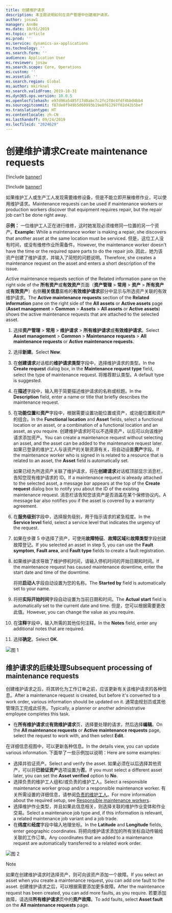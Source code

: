```yaml
---
title: 创建维护请求
description: 本主题说明如何在资产管理中创建维护请求。
author: josaw1
manager: AnnBe
ms.date: 10/01/2019
ms.topic: article
ms.prod: ''
ms.service: dynamics-ax-applications
ms.technology: ''
ms.search.form: ''
audience: Application User
ms.reviewer: josaw
ms.search.scope: Core, Operations
ms.custom: ''
ms.assetid: ''
ms.search.region: Global
ms.author: mkirknel
ms.search.validFrom: 2019-10-31
ms.dyn365.ops.version: 10.0.5
ms.openlocfilehash: e97d96a5485f17d0abc7c2fc2f8c4fdf4bbd4bb4
ms.sourcegitcommit: f87de0f949b5d60993b19e0f61297f02d42b5bef
ms.translationtype: HT
ms.contentlocale: zh-CN
ms.lasthandoff: 09/24/2019
ms.locfileid: "2024629"
---
```

# <a name="create-maintenance-requests"></a><span data-ttu-id="26678-103">创建维护请求</span><span class="sxs-lookup"><span data-stu-id="26678-103">Create maintenance requests</span></span>

[!include [banner](../../includes/banner.md)]

[!include [banner](../../includes/preview-banner.md)]

<span data-ttu-id="26678-104">如果维护工人或生产工人发现需要维修设备，但是不能立即开展维修作业，可以使用维护请求。</span><span class="sxs-lookup"><span data-stu-id="26678-104">Maintenance requests can be used if maintenance workers or production workers discover that equipment requires repair, but the repair job can't be done right away.</span></span>

<span data-ttu-id="26678-105">**示例：** 一位维护工人正在进行维修，这时她发现必须维修同一位置的另一个资产。</span><span class="sxs-lookup"><span data-stu-id="26678-105">**Example:** While a maintenance worker is making a repair, she discovers that another asset at the same location must be serviced.</span></span> <span data-ttu-id="26678-106">但是，这位工人没有时间，或没有维修作业所需备件。</span><span class="sxs-lookup"><span data-stu-id="26678-106">However, the maintenance worker doesn't have the time or the required spare parts to do the repair job.</span></span> <span data-ttu-id="26678-107">因此，她为该资产创建了维护请求，并输入了简短的问题说明。</span><span class="sxs-lookup"><span data-stu-id="26678-107">Therefore, she creates a maintenance request on the asset and enters a short description of the issue.</span></span>

<span data-ttu-id="26678-108">Active maintenance requests section of the Related information pane on the right side of the **所有资产**或**有效资产**页面（**资产管理** \> **常用** \> **资产** \> **所有资产**或**有效资产**）右侧**相关信息**窗格的**有效维护请求**部分中显示与所选资产关联的有效维护请求。</span><span class="sxs-lookup"><span data-stu-id="26678-108">The **Active maintenance requests** section of the **Related information** pane on the right side of the **All assets** or **Active assets** page (**Asset management** \> **Common** \> **Assets** \> **All assets** or **Active assets**) shows the active maintenance requests that are attached to the selected asset.</span></span>

1. <span data-ttu-id="26678-109">选择**资产管理** \> **常用** \> **维护请求** \> **所有维护请求**或**有效维护请求**。</span><span class="sxs-lookup"><span data-stu-id="26678-109">Select **Asset management** \> **Common** \> **Maintenance requests** \> **All maintenance requests** or **Active maintenance requests**.</span></span>
2. <span data-ttu-id="26678-110">选择**新建**。</span><span class="sxs-lookup"><span data-stu-id="26678-110">Select **New**.</span></span>
3. <span data-ttu-id="26678-111">在**创建请求**对话框的**维护请求类型**字段中，选择维护请求的类型。</span><span class="sxs-lookup"><span data-stu-id="26678-111">In the **Create request** dialog box, in the **Maintenance request type** field, select the type of maintenance request.</span></span> <span data-ttu-id="26678-112">将推荐默认类型。</span><span class="sxs-lookup"><span data-stu-id="26678-112">A default type is suggested.</span></span>
4. <span data-ttu-id="26678-113">在**描述**字段中，输入用于简要描述维护请求的名称或标题。</span><span class="sxs-lookup"><span data-stu-id="26678-113">In the **Description** field, enter a name or title that briefly describes the maintenance request.</span></span>
5. <span data-ttu-id="26678-114">在**功能位置**和**资产**字段中，根据需要设置功能位置或资产，或功能位置和资产的组合。</span><span class="sxs-lookup"><span data-stu-id="26678-114">In the **Functional location** and **Asset** fields, select a functional location or an asset, or a combination of a functional location and an asset, as you require.</span></span> <span data-ttu-id="26678-115">创建维护请求时可以不选择资产，以后可以向该维护请求添加资产。</span><span class="sxs-lookup"><span data-stu-id="26678-115">You can create a maintenance request without selecting an asset, and the asset can be added to the maintenance request later.</span></span> <span data-ttu-id="26678-116">如果已登录的维护工人与该资产的关联资源有关，将自动设置**资产**字段。</span><span class="sxs-lookup"><span data-stu-id="26678-116">If the maintenance worker who is signed in is related to a resource that is related to an asset, the **Asset** field is automatically set.</span></span>

    <span data-ttu-id="26678-117">如果已经为所选资产关联了维护请求，将在**创建请求**对话框顶部显示消息栏，告知您现有维护请求的 ID。</span><span class="sxs-lookup"><span data-stu-id="26678-117">If a maintenance request is already attached to the selected asset, a message bar appears at the top of the **Create request** dialog box to notify you about the ID of the existing maintenance request.</span></span> <span data-ttu-id="26678-118">消息栏该告知您该资产是否涵盖在某个保修协议内。</span><span class="sxs-lookup"><span data-stu-id="26678-118">A message bar also notifies you if the asset is covered by a warranty agreement.</span></span>

6. <span data-ttu-id="26678-119">在**服务级别**字段中，选择服务级别，用于指示请求的紧急程度。</span><span class="sxs-lookup"><span data-stu-id="26678-119">In the **Service level** field, select a service level that indicates the urgency of the request.</span></span>
7. <span data-ttu-id="26678-120">如果在步骤 5 中选择了资产，可使用**故障特征**、**故障区域**和**故障类型**字段创建故障登记。</span><span class="sxs-lookup"><span data-stu-id="26678-120">If you selected an asset in step 5, you can use the **Fault symptom**, **Fault area**, and **Fault type** fields to create a fault registration.</span></span>
8. <span data-ttu-id="26678-121">如果维护请求导致了维护停机时间，请输入停机时间的开始日期和时间。</span><span class="sxs-lookup"><span data-stu-id="26678-121">If the maintenance request has caused maintenance downtime, enter the start date and time of the downtime.</span></span>

    <span data-ttu-id="26678-122">将把**启动人**字段自动设置为您的名称。</span><span class="sxs-lookup"><span data-stu-id="26678-122">The **Started by** field is automatically set to your name.</span></span>

10. <span data-ttu-id="26678-123">将把**实际开始时间**字段自动设置为当前日期和时间。</span><span class="sxs-lookup"><span data-stu-id="26678-123">The **Actual start** field is automatically set to the current date and time.</span></span> <span data-ttu-id="26678-124">但是，您可以根据需要更改此值。</span><span class="sxs-lookup"><span data-stu-id="26678-124">However, you can change the value as you require.</span></span>
11. <span data-ttu-id="26678-125">在**注释**字段中，输入所需的其他任何注释。</span><span class="sxs-lookup"><span data-stu-id="26678-125">In the **Notes** field, enter any additional notes that are required.</span></span>
12. <span data-ttu-id="26678-126">选择**确定**。</span><span class="sxs-lookup"><span data-stu-id="26678-126">Select **OK**.</span></span>

![图 1](media/03-manage-maintenance-requests.png)

## <a name="subsequent-processing-of-maintenance-requests"></a><span data-ttu-id="26678-128">维护请求的后续处理</span><span class="sxs-lookup"><span data-stu-id="26678-128">Subsequent processing of maintenance requests</span></span>

<span data-ttu-id="26678-129">创建维护请求之后，将其转化为工作订单之前，应该更新有关该维护请求的各种信息。</span><span class="sxs-lookup"><span data-stu-id="26678-129">After a maintenance request is created, but before it's converted to a work order, various information should be updated on it.</span></span> <span data-ttu-id="26678-130">通常由规划员或其他管理员工完成此任务。</span><span class="sxs-lookup"><span data-stu-id="26678-130">Typically, a planner or another administrative employee completes this task.</span></span>

- <span data-ttu-id="26678-131">在**所有维护请求**或**有效维护请求**页，选择要处理的请求，然后选择**编辑**。</span><span class="sxs-lookup"><span data-stu-id="26678-131">On the **All maintenance requests** or **Active maintenance requests** page, select the request to work with, and then select **Edit**.</span></span>

<span data-ttu-id="26678-132">在详细信息视图中，可以更新各种信息。</span><span class="sxs-lookup"><span data-stu-id="26678-132">In the details view, you can update various information.</span></span> <span data-ttu-id="26678-133">下面举了一些示例加以说明：</span><span class="sxs-lookup"><span data-stu-id="26678-133">Here are some examples:</span></span>

- <span data-ttu-id="26678-134">选择并验证资产。</span><span class="sxs-lookup"><span data-stu-id="26678-134">Select and verify the asset.</span></span> <span data-ttu-id="26678-135">如果必须在以后选择其他资产，可以将**已验证资产**选项设置为**否**。</span><span class="sxs-lookup"><span data-stu-id="26678-135">If you must select a different asset later, you can set the **Asset verified** option to **No**.</span></span>
- <span data-ttu-id="26678-136">选择负责的维护工人组和/或负责的维护工人。</span><span class="sxs-lookup"><span data-stu-id="26678-136">Select a responsible maintenance worker group and/or a responsible maintenance worker.</span></span> <span data-ttu-id="26678-137">有关所需设置的详细信息，请参阅[负责的维护工人](../setup-for-maintenance-requests/responsible-workers.md)。</span><span class="sxs-lookup"><span data-stu-id="26678-137">For more information about the required setup, see [Responsible maintenance workers](../setup-for-maintenance-requests/responsible-workers.md).</span></span>
- <span data-ttu-id="26678-138">选择维护作业类型，并且如果此信息相关，则选择关联的维护作业变体和作业交易。</span><span class="sxs-lookup"><span data-stu-id="26678-138">Select a maintenance job type and, if this information is relevant, a related maintenance job variant and a job trade.</span></span>
- <span data-ttu-id="26678-139">在**纬度**和**经度**字段中输入地理坐标。</span><span class="sxs-lookup"><span data-stu-id="26678-139">In the **Latitude** and **Longitude** fields, enter geographic coordinates.</span></span> <span data-ttu-id="26678-140">将把向维护请求添加的所有坐标自动传输给关联的工作订单。</span><span class="sxs-lookup"><span data-stu-id="26678-140">Any coordinates that are added to a maintenance request are automatically transferred to a related work order.</span></span> 

![图 2](media/04-manage-maintenance-requests.png)

> [!NOTE]
> <span data-ttu-id="26678-142">如果在创建维护请求时选择资产，则可向该资产添加一个故障。</span><span class="sxs-lookup"><span data-stu-id="26678-142">If you select an asset when you create a maintenance request, you can add one fault to the asset.</span></span> <span data-ttu-id="26678-143">创建维护请求之后，可以根据需要添加更多故障。</span><span class="sxs-lookup"><span data-stu-id="26678-143">After the maintenance request has been created, you can add more faults, as you require.</span></span> <span data-ttu-id="26678-144">若要添加故障，请选择**所有维护请求**页中的**资产故障**。</span><span class="sxs-lookup"><span data-stu-id="26678-144">To add faults, select **Asset fault** on the **All maintenance requests** page.</span></span>
